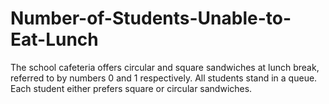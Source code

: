 # Number-of-Students-Unable-to-Eat-Lunch
The school cafeteria offers circular and square sandwiches at lunch break, referred to by numbers 0 and 1 respectively. All students stand in a queue. Each student either prefers square or circular sandwiches.
